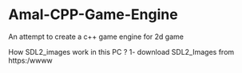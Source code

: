 # Amal-CPP-Game-Engine
An attempt to create a c++ game engine for 2d game

How SDL2_images work in this PC ?
1- download SDL2_Images from https:/wwww
